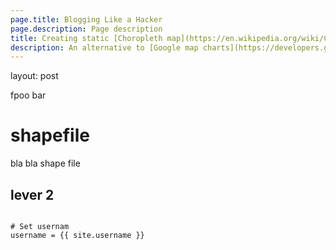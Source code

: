 ```yaml
---
page.title: Blogging Like a Hacker
page.description: Page description
title: Creating static [Choropleth map](https://en.wikipedia.org/wiki/Choropleth_map) images with [Mapbox](https://www.mapbox.com/) and [Shapefiles](https://en.wikipedia.org/wiki/Shapefile)
description: An alternative to [Google map charts](https://developers.google.com/chart/image/docs/gallery/new_map_charts)
---
```


layout: post



fpoo bar

# shapefile

bla bla shape file

## lever 2


```pyton

# Set usernam
username = {{ site.username }}

```
